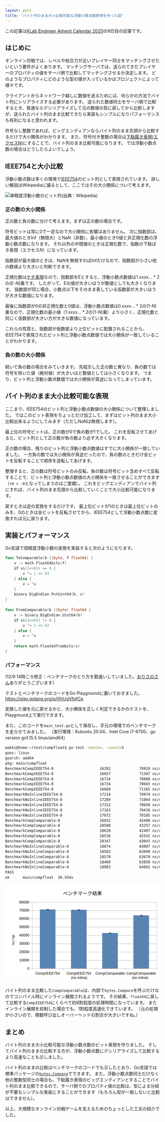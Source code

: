 ```yaml
---
layout: post
title: "バイト列のまま大小比較可能な浮動小数点数表現を作った話"
---
```


この記事は[KLab Engineer Advent Calendar 2020](https://qiita.com/advent-calendar/2020/klab)の9日目の記事です。

## はじめに

オンライン対戦では、レベルや総合力が近いプレイヤー同士をマッチングさせたいという要件がよくあります。
マッチングサーバでは、送られてきたプレイヤーのプロパティの値をサーバ側で比較してマッチングさせるか決定します。
どのようなプロパティにどのような型の値が入っているかはプロジェクトによって様々です。

クライアントからネットワーク越しに数値を送るためには、何らかの方法でバイト列にシリアライズする必要があります。
送られた数値同士をサーバ側で比較するとき、普通ならデシリアライズして元の数値の型に戻してから比較しますが、送られたバイト列のまま比較できたら実装もシンプルになりパフォーマンスも有利になると思われます。

符号なし整数であれば、ビッグエンディアンならバイト列のまま先頭から比較するだけで大小関係がわかります。
また、符号付き整数の場合は[下駄履き表現(エクセスN)](https://ja.wikipedia.org/wiki/%E7%AC%A6%E5%8F%B7%E4%BB%98%E6%95%B0%E5%80%A4%E8%A1%A8%E7%8F%BE#%E3%82%A8%E3%82%AF%E3%82%BB%E3%82%B9N)にすることで、バイト列のまま比較可能になります。
では浮動小数点数の場合はどうしたらよいでしょう。

## IEEE754と大小比較

浮動小数点数は多くの環境で[IEEE754](https://ja.wikipedia.org/wiki/IEEE_754)のビット列として表現されています。
詳しい解説はWikipediaに譲るとして、ここではその大小関係について考えます。

![単精度浮動小数のビット列(出典：Wikipedia)](https://upload.wikimedia.org/wikipedia/commons/d/d2/Float_example.svg)

### 正の数の大小関係

正の数と負の数に分けて考えます。まずは正の数の場合です。

符号ビットは常に0で一定なので大小関係に影響はありません。
次に指数部は、最大値のときInf（無限大）とNaN（非数）、最小値のとき0値と非正規化数の浮動小数点数になります。
それ以外の中間値のときは正規化数で、指数の下駄ばき表現（エクセス*N*）になっています。

指数部が最大値のときは、NaNを無視すればInfだけなので、指数部が小さい他の数値より大きいと判断できます。

正規化数は[ケチ表現](https://ja.wikipedia.org/wiki/%E4%BB%AE%E6%95%B0#%E4%BB%AE%E6%95%B0%E3%81%A8_hidden_bit)なので、指数部をEとすると、浮動小数点数値は1.xxxx… * 2の(E-*N*)乗です。
したがって、Eの値が大きいほうが数値としても大きくなります。
指数部が同じ場合、小数点以下をそのまま表している仮数部が大きいほうが大きな数値になります。

最後に指数部が0の非正規化数と0値は、浮動小数点数値は0.xxxx… * 2の(1-_N_)乗なので、正規化数の最小値（1.xxxx… * 2の(1-_N_)乗）より小さく、正規化数と同じく仮数部が大きい方が大きな数値になっています。

これらの性質と、指数部が仮数部より上位ビットに配置されることから、IEEE754で表現されたビット列と浮動小数点数値では大小関係が一致していることがわかります。

### 負の数の大小関係

続いて負の数の場合をみていきます。
先程示した正の数と異なり、負の数では符号を除いた値（絶対値）が大きいほど数値としては小さくなります。
つまり、ビット列と浮動小数点数値では大小関係が真逆になってしまっています。

## バイト列のまま大小比較可能な表現

ここまで、IEEE754のビット列と浮動小数点数値の大小関係について整理しました。
ではこのビット表現をちょっとだけ加工して、まずはビット列のまま大小比較出来るようにしてみます（ただしNaNは無視します）。

最上位の符号ビットは、正の数が0で負の数が1でした。
これを反転させてあげると、ビット列として正の数が負の数より必ず大きくなります。

正の数の場合、残りのビット列と浮動小数点数値はすでに大小関係が一致していました。
一方負の数では大小関係が真逆だったので、負の数のときだけ全ビットを反転することで順序を逆転してあげます。

整理すると、正の数は符号ビットのみ反転、負の数は符号ビット含めすべて反転することで、ビット列と浮動小数点数値の大小関係を一致させることができます（`+0 > -0`となってしまうのはご愛嬌）。
これをビッグエンディアンでバイト列にすれば、バイト列のまま先頭から比較していくことで大小比較可能になります。

戻すときは逆の変換をするだけです。
最上位ビットが1のときは最上位ビットのみを、0のときは全ビットを反転させてから、IEEE754として浮動小数点数に変換すれば元に戻ります。

## 実装とパフォーマンス

Go言語で倍精度浮動小数の変換を実装すると次のようになります。

```go
func ToComparable(b []byte, f float64) {
	v := math.Float64bits(f)
	if v&(1<<63) == 0 {
		v ^= 1 << 63
	} else {
		v = ^v
	}
	binary.BigEndian.PutUint64(b, v)
}

func FromComparable(b []byte) float64 {
	v := binary.BigEndian.Uint64(b)
	if v&(1<<63) != 0 {
		v ^= 1 << 63
	} else {
		v = ^v
	}
	return math.Float64frombits(v)
}
```

### パフォーマンス

(12/9 14時ころ修正：ベンチマークのとり方を勘違いしていました。[おりさのさん](https://twitter.com/orisano/status/1336510567108898818)ありがとうございます）

テストとベンチマークのコードをGo Playgroundに置いておきました。
https://play.golang.org/p/j0hUgVfqfCe

変換した値を元に戻せるかと、大小関係を正しく判定できるかのテストを、Playground上で実行できます。

また、このコードを`main_test.go`として保存し、手元の環境でのベンチマークを走らせてみました。
（実行環境：Kubuntu 20.04、Intel Core i7-6700、go version go1.15.5 linux/amd64）

```bash
makki@home:~/test/compfloat$ go test -bench=. -count=5
goos: linux
goarch: amd64
pkg: main/compfloat
BenchmarkCompIEEE754-8                     16392             70919 ns/op
BenchmarkCompIEEE754-8                     16657             71587 ns/op
BenchmarkCompIEEE754-8                     16716             70880 ns/op
BenchmarkCompIEEE754-8                     16734             70683 ns/op
BenchmarkCompIEEE754-8                     16660             71165 ns/op
BenchmarkNoInlineIEEE754-8                 17214             70974 ns/op
BenchmarkNoInlineIEEE754-8                 17289             71064 ns/op
BenchmarkNoInlineIEEE754-8                 17312             70658 ns/op
BenchmarkNoInlineIEEE754-8                 17163             70416 ns/op
BenchmarkNoInlineIEEE754-8                 17072             70185 ns/op
BenchmarkCompComparable-8                  26832             42408 ns/op
BenchmarkCompComparable-8                  28588             43257 ns/op
BenchmarkCompComparable-8                  28620             42407 ns/op
BenchmarkCompComparable-8                  26536             42542 ns/op
BenchmarkCompComparable-8                  28347             43043 ns/op
BenchmarkNoInlineComparable-8              18874             64007 ns/op
BenchmarkNoInlineComparable-8              18582             63699 ns/op
BenchmarkNoInlineComparable-8              18578             63670 ns/op
BenchmarkNoInlineComparable-8              18460             63858 ns/op
BenchmarkNoInlineComparable-8              18883             64681 ns/op
PASS
ok      main/compfloat  36.554s
```

![ベンチマーク結果](/images/2020-12-09/benchmark.png)

バイト列のまま比較した`CompComparable`は、内部で`bytes.Compare`を呼ぶだけなのでコンパイル時にインライン展開されるようです。
その結果、`float64`に戻して比較する`CompIEEE754`にくらべて約6割程度の処理時間になっています。
またインライン展開を抑制した場合でも、1割程度高速化できています。
（元の処理が小さいので、関数呼び出しオーバーヘッドの割合が大きいですね。）

## まとめ

バイト列のまま大小比較可能な浮動小数点数のビット表現を作りました。
そしてバイト列のままの比較する方が、浮動小数点数にデシリアライズして比較するより高速なことも示しました。

バイト列のままの比較はベンチマークのコードでも示したとおり、Go言語では標準パッケージの[`bytes.Compare`](https://golang.org/pkg/bytes/#Compare)でできます。
また、浮動小数点数同士だけなく他の整数型同士の場合も、下駄履き表現のビッグエンディアンとすることでバイト列のまま比較できるので、サーバ側でのプロパティ値の比較は、型による分岐が不要なシンプルな実装にすることができます（もちろん型が一致しないと比較はできません）。

以上、大規模なオンライン対戦ゲームを支えるためのちょっとした工夫の紹介でした。
